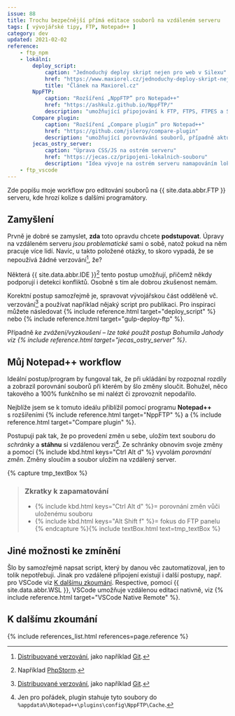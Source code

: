 ```yaml
---
issue: 88
title: Trochu bezpečnější přímá editace souborů na vzdáleném serveru
tags: [ vývojářské tipy, FTP, Notepad++ ]
category: dev
updated: 2021-02-02
reference:
    - ftp_npm
    - lokální:
        deploy_script:
            caption: "Jednoduchý deploy skript nejen pro web v Silexu"
            href: "https://www.maxiorel.cz/jednoduchy-deploy-skript-nejen-pro-web-v-silexu"
            title: "Článek na Maxiorel.cz"
        NppFTP:
            caption: "Rozšíření „NppFTP” pro Notepad++"
            href: "https://ashkulz.github.io/NppFTP/"
            description: "umožňující připojování k FTP, FTPS, FTPES a SFTP."
        Compare plugin:
            caption: "Rozšíření „Compare plugin” pro Notepad++"
            href: "https://github.com/jsleroy/compare-plugin"
            description: "umožňující porovnávání souborů, případně aktuálně neuložené úpravy."
        jecas_ostry_server:
            caption: "Úprava CSS/JS na ostrém serveru"
            href: "https://jecas.cz/pripojeni-lokalnich-souboru"
            description: "Idea vývoje na ostrém serveru namapováním lokálních souborů, které chceme měnit"
    - ftp_vscode
---
```


Zde popíšu moje workflow pro editování souborů na {{ site.data.abbr.FTP }} serveru, kde hrozí kolize s dalšími programátory.

<!--more-->

## Zamyšlení
Prvně je dobré se zamyslet, **zda** toto opravdu chcete **podstupovat**. Úpravy na vzdáleném serveru *jsou problematické* sami o sobě, natož pokud na něm pracuje více lidí. Navíc, u takto položené otázky, to skoro vypadá, že se nepoužívá žádné verzování[^1], že?

Některá {{ site.data.abbr.IDE }}[^2] tento postup umožňují, přičemž někdy podporují i detekci konfliktů. Osobně s tím ale dobrou zkušenost nemám.

Korektní postup samozřejmě je, spravovat vývojářskou část odděleně vč. verzování[^1] a používat například nějaký script pro publikaci. Pro inspiraci můžete následovat {% include reference.html target="deploy_script" %} nebo {% include reference.html target="gulp-deploy-ftp" %}.

Případně *ke zvážení/vyzkoušení – lze také použít postup Bohumila Jahody viz {% include reference.html target="jecas_ostry_server" %}*.

## Můj Notepad++ workflow
Ideální postup/program by fungoval tak, že při ukládání by rozpoznal rozdíly a zobrazil porovnání souborů při kterém by šlo změny sloučit. Bohužel, něco takového a 100% funkčního se mi nalézt či zprovoznit nepodařilo.

Nejblíže jsem se k tomuto ideálu přiblížil pomocí programu **Notepad++** s rozšířeními {% include reference.html target="NppFTP" %} a {% include reference.html target="Compare plugin" %}.

Postupuji pak tak, že po provedení změn u sebe, uložím text souboru do *schránky* a **stáhnu** si vzdálenou verzi[^3]. Ze schránky obnovím svoje změny a pomocí {% include kbd.html keys="Ctrl Alt d" %} vyvolám *porovnání změn*. Změny sloučím a soubor uložím na vzdálený server.

{% capture tmp_textBox %}

> ### Zkratky k zapamatování
> - {% include kbd.html keys="Ctrl Alt d" %}= porovnání změn vůči uloženému souboru
> - {% include kbd.html keys="Alt Shift f" %}= fokus do FTP panelu
{% endcapture %}{% include textBox.html text=tmp_textBox %}

## Jiné možnosti ke zmínění
Šlo by samozřejmě napsat script, který by danou věc zautomatizoval, jen to tolik nepotřebuji. Jinak pro vzdálené připojení existují i další postupy, např. pro VSCode viz [K dalšímu zkoumání](#k-dalšímu-zkoumání). Respective, pomocí {{ site.data.abbr.WSL }}, VSCode umožňuje vzdálenou editaci nativně, viz {% include reference.html target="VSCode Native Remote" %}.

## K dalšímu zkoumání
{% include references_list.html references=page.reference %}

[^1]: [Distribuované verzování](https://cs.wikipedia.org/wiki/Distribuovan%C3%A9_verzov%C3%A1n%C3%AD "Popis na Wikipedii"), jako například [Git](https://git-scm.com/).
[^2]: Například [PhpStorm](https://www.jetbrains.com/help/phpstorm/editing-individual-files-on-remote-hosts.html "Odkaz na část nápovědy: Edit individual files on remote hosts").
[^3]: Jen pro pořádek, plugin stahuje tyto soubory do `%appdata%\Notepad++\plugins\config\NppFTP\Cache`.
